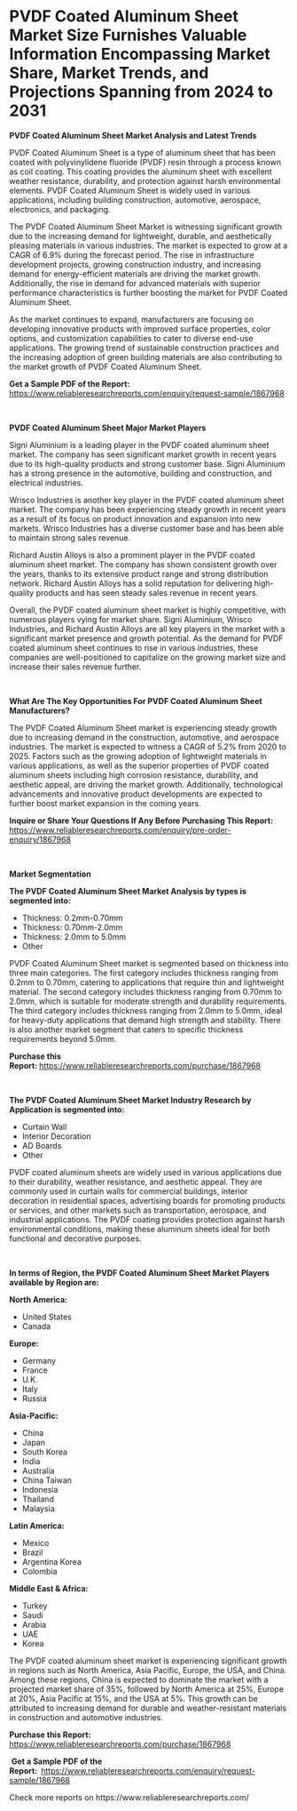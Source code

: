 <p><h1>PVDF Coated Aluminum Sheet Market Size Furnishes Valuable Information Encompassing Market Share, Market Trends, and Projections Spanning from 2024 to 2031</h1></p><p><strong>PVDF Coated Aluminum Sheet Market Analysis and Latest Trends</strong></p>
<p><p>PVDF Coated Aluminum Sheet is a type of aluminum sheet that has been coated with polyvinylidene fluoride (PVDF) resin through a process known as coil coating. This coating provides the aluminum sheet with excellent weather resistance, durability, and protection against harsh environmental elements. PVDF Coated Aluminum Sheet is widely used in various applications, including building construction, automotive, aerospace, electronics, and packaging.</p><p>The PVDF Coated Aluminum Sheet Market is witnessing significant growth due to the increasing demand for lightweight, durable, and aesthetically pleasing materials in various industries. The market is expected to grow at a CAGR of 6.9% during the forecast period. The rise in infrastructure development projects, growing construction industry, and increasing demand for energy-efficient materials are driving the market growth. Additionally, the rise in demand for advanced materials with superior performance characteristics is further boosting the market for PVDF Coated Aluminum Sheet.</p><p>As the market continues to expand, manufacturers are focusing on developing innovative products with improved surface properties, color options, and customization capabilities to cater to diverse end-use applications. The growing trend of sustainable construction practices and the increasing adoption of green building materials are also contributing to the market growth of PVDF Coated Aluminum Sheet.</p></p>
<p><strong>Get a Sample PDF of the Report:&nbsp;</strong> <a href="https://www.reliableresearchreports.com/enquiry/request-sample/1867968">https://www.reliableresearchreports.com/enquiry/request-sample/1867968</a></p>
<p>&nbsp;</p>
<p><strong>PVDF Coated Aluminum Sheet Major Market Players</strong></p>
<p><p>Signi Aluminium is a leading player in the PVDF coated aluminum sheet market. The company has seen significant market growth in recent years due to its high-quality products and strong customer base. Signi Aluminium has a strong presence in the automotive, building and construction, and electrical industries.</p><p>Wrisco Industries is another key player in the PVDF coated aluminum sheet market. The company has been experiencing steady growth in recent years as a result of its focus on product innovation and expansion into new markets. Wrisco Industries has a diverse customer base and has been able to maintain strong sales revenue.</p><p>Richard Austin Alloys is also a prominent player in the PVDF coated aluminum sheet market. The company has shown consistent growth over the years, thanks to its extensive product range and strong distribution network. Richard Austin Alloys has a solid reputation for delivering high-quality products and has seen steady sales revenue in recent years.</p><p>Overall, the PVDF coated aluminum sheet market is highly competitive, with numerous players vying for market share. Signi Aluminium, Wrisco Industries, and Richard Austin Alloys are all key players in the market with a significant market presence and growth potential. As the demand for PVDF coated aluminum sheet continues to rise in various industries, these companies are well-positioned to capitalize on the growing market size and increase their sales revenue further.</p></p>
<p>&nbsp;</p>
<p><strong>What Are The Key Opportunities For PVDF Coated Aluminum Sheet Manufacturers?</strong></p>
<p><p>The PVDF Coated Aluminum Sheet market is experiencing steady growth due to increasing demand in the construction, automotive, and aerospace industries. The market is expected to witness a CAGR of 5.2% from 2020 to 2025. Factors such as the growing adoption of lightweight materials in various applications, as well as the superior properties of PVDF coated aluminum sheets including high corrosion resistance, durability, and aesthetic appeal, are driving the market growth. Additionally, technological advancements and innovative product developments are expected to further boost market expansion in the coming years.</p></p>
<p><strong>Inquire or Share Your Questions If Any Before Purchasing This Report:</strong> <a href="https://www.reliableresearchreports.com/enquiry/pre-order-enquiry/1867968">https://www.reliableresearchreports.com/enquiry/pre-order-enquiry/1867968</a></p>
<p>&nbsp;</p>
<p><strong>Market Segmentation</strong></p>
<p><strong>The PVDF Coated Aluminum Sheet Market Analysis by types is segmented into:</strong></p>
<p><ul><li>Thickness: 0.2mm-0.70mm</li><li>Thickness: 0.70mm-2.0mm</li><li>Thickness: 2.0mm to 5.0mm</li><li>Other</li></ul></p>
<p><p>PVDF Coated Aluminum Sheet market is segmented based on thickness into three main categories. The first category includes thickness ranging from 0.2mm to 0.70mm, catering to applications that require thin and lightweight material. The second category includes thickness ranging from 0.70mm to 2.0mm, which is suitable for moderate strength and durability requirements. The third category includes thickness ranging from 2.0mm to 5.0mm, ideal for heavy-duty applications that demand high strength and stability. There is also another market segment that caters to specific thickness requirements beyond 5.0mm.</p></p>
<p><strong>Purchase this Report:&nbsp;</strong><a href="https://www.reliableresearchreports.com/purchase/1867968">https://www.reliableresearchreports.com/purchase/1867968</a></p>
<p>&nbsp;</p>
<p><strong>The PVDF Coated Aluminum Sheet Market Industry Research by Application is segmented into:</strong></p>
<p><ul><li>Curtain Wall</li><li>Interior Decoration</li><li>AD Boards</li><li>Other</li></ul></p>
<p><p>PVDF coated aluminum sheets are widely used in various applications due to their durability, weather resistance, and aesthetic appeal. They are commonly used in curtain walls for commercial buildings, interior decoration in residential spaces, advertising boards for promoting products or services, and other markets such as transportation, aerospace, and industrial applications. The PVDF coating provides protection against harsh environmental conditions, making these aluminum sheets ideal for both functional and decorative purposes.</p></p>
<p>&nbsp;</p>
<p><strong>In terms of Region, the PVDF Coated Aluminum Sheet Market Players available by Region are:</strong></p>
<p>
    <p> <strong> North America: </strong>
        <ul>
            <li>United States</li>
            <li>Canada</li>
        </ul>
        </p> 
    <p> <strong> Europe: </strong>
        <ul>
            <li>Germany</li>
            <li>France</li>
            <li>U.K.</li>
            <li>Italy</li>
            <li>Russia</li>
        </ul>
        </p> 
    <p> <strong> Asia-Pacific: </strong>
        <ul>
            <li>China</li>
            <li>Japan</li>
            <li>South Korea</li>
            <li>India</li>
            <li>Australia</li>
            <li>China Taiwan</li>
            <li>Indonesia</li>
            <li>Thailand</li>
            <li>Malaysia</li>
        </ul>
        </p> 
    <p> <strong> Latin America: </strong>
        <ul>
            <li>Mexico</li>
            <li>Brazil</li>
            <li>Argentina Korea</li>
            <li>Colombia</li>
        </ul>
        </p> 
    <p> <strong> Middle East & Africa: </strong>
        <ul>
            <li>Turkey</li>
            <li>Saudi</li>
            <li>Arabia</li>
            <li>UAE</li>
            <li>Korea</li>
        </ul>
    </p>
    </p>
<p><p>The PVDF coated aluminum sheet market is experiencing significant growth in regions such as North America, Asia Pacific, Europe, the USA, and China. Among these regions, China is expected to dominate the market with a projected market share of 35%, followed by North America at 25%, Europe at 20%, Asia Pacific at 15%, and the USA at 5%. This growth can be attributed to increasing demand for durable and weather-resistant materials in construction and automotive industries.</p></p>
<p><strong>Purchase this Report: </strong><a href="https://www.reliableresearchreports.com/purchase/1867968">https://www.reliableresearchreports.com/purchase/1867968</a></p>
<p>&nbsp;<strong>Get a Sample PDF of the Report:&nbsp;&nbsp;</strong><a href="https://www.reliableresearchreports.com/enquiry/request-sample/1867968">https://www.reliableresearchreports.com/enquiry/request-sample/1867968</a></p>
<p><strong></strong></p>
<p>Check more reports on https://www.reliableresearchreports.com/</p>